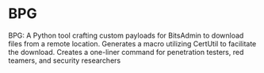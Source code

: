 # BPG
BPG: A Python tool crafting custom payloads for BitsAdmin to download files from a remote location. Generates a macro utilizing CertUtil to facilitate the download. Creates a one-liner command for penetration testers, red teamers, and security researchers

